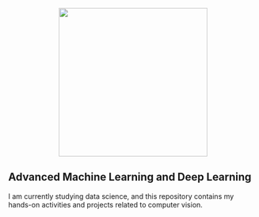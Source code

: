 <p align="center">
  <img src="https://media.giphy.com/media/v1.Y2lkPTc5MGI3NjExNHo5dXl1NzV4cDY5MjIwZ2t1NGhmM2Vtc2J5d3UxZGU4NjJndmd2byZlcD12MV9pbnRlcm5hbF9naWZfYnlfaWQmY3Q9Zw/nFLW7PNGgN3lI68rdv/giphy.gif" width="300" height="300" frameBorder="0" class="giphy-embed" allowFullScreen>
</p>

## Advanced Machine Learning and Deep Learning

I am currently studying data science, and this repository contains my hands-on activities and projects related to computer vision.
